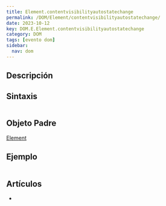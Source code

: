 ```yaml
---
title: Element.contentvisibilityautostatechange
permalink: /DOM/Element/contentvisibilityautostatechange/
date: 2023-10-12
key: DOM.E.Element.contentvisibilityautostatechange
category: DOM
tags: [evento dom]
sidebar:
  nav: dom
---
```


## Descripción


## Sintaxis


```javascript

```


## Objeto Padre


[Element](https://www.w3api.com/DOM/Element/)


## Ejemplo


```javascript

```


## Artículos

- 
